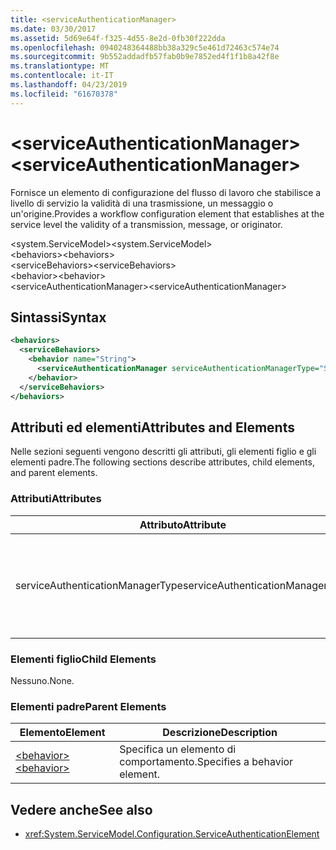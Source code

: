 ```yaml
---
title: <serviceAuthenticationManager>
ms.date: 03/30/2017
ms.assetid: 5d69e64f-f325-4d55-8e2d-0fb30f222dda
ms.openlocfilehash: 0940248364488bb38a329c5e461d72463c574e74
ms.sourcegitcommit: 9b552addadfb57fab0b9e7852ed4f1f1b8a42f8e
ms.translationtype: MT
ms.contentlocale: it-IT
ms.lasthandoff: 04/23/2019
ms.locfileid: "61670378"
---
```

# <a name="serviceauthenticationmanager"></a><span data-ttu-id="b260c-101">\<serviceAuthenticationManager></span><span class="sxs-lookup"><span data-stu-id="b260c-101">\<serviceAuthenticationManager></span></span>
<span data-ttu-id="b260c-102">Fornisce un elemento di configurazione del flusso di lavoro che stabilisce a livello di servizio la validità di una trasmissione, un messaggio o un'origine.</span><span class="sxs-lookup"><span data-stu-id="b260c-102">Provides a workflow configuration element that establishes at the service level the validity of a transmission, message, or originator.</span></span>  
  
<span data-ttu-id="b260c-103">\<system.ServiceModel></span><span class="sxs-lookup"><span data-stu-id="b260c-103">\<system.ServiceModel></span></span>  
<span data-ttu-id="b260c-104">\<behaviors></span><span class="sxs-lookup"><span data-stu-id="b260c-104">\<behaviors></span></span>  
<span data-ttu-id="b260c-105">\<serviceBehaviors></span><span class="sxs-lookup"><span data-stu-id="b260c-105">\<serviceBehaviors></span></span>  
<span data-ttu-id="b260c-106">\<behavior></span><span class="sxs-lookup"><span data-stu-id="b260c-106">\<behavior></span></span>  
<span data-ttu-id="b260c-107">\<serviceAuthenticationManager></span><span class="sxs-lookup"><span data-stu-id="b260c-107">\<serviceAuthenticationManager></span></span>  
  
## <a name="syntax"></a><span data-ttu-id="b260c-108">Sintassi</span><span class="sxs-lookup"><span data-stu-id="b260c-108">Syntax</span></span>  
  
```xml  
<behaviors>
  <serviceBehaviors>
    <behavior name="String">
      <serviceAuthenticationManager serviceAuthenticationManagerType="String" />
    </behavior>
  </serviceBehaviors>
</behaviors>
```  
  
## <a name="attributes-and-elements"></a><span data-ttu-id="b260c-109">Attributi ed elementi</span><span class="sxs-lookup"><span data-stu-id="b260c-109">Attributes and Elements</span></span>  
 <span data-ttu-id="b260c-110">Nelle sezioni seguenti vengono descritti gli attributi, gli elementi figlio e gli elementi padre.</span><span class="sxs-lookup"><span data-stu-id="b260c-110">The following sections describe attributes, child elements, and parent elements.</span></span>  
  
### <a name="attributes"></a><span data-ttu-id="b260c-111">Attributi</span><span class="sxs-lookup"><span data-stu-id="b260c-111">Attributes</span></span>  
  
|<span data-ttu-id="b260c-112">Attributo</span><span class="sxs-lookup"><span data-stu-id="b260c-112">Attribute</span></span>|<span data-ttu-id="b260c-113">Descrizione</span><span class="sxs-lookup"><span data-stu-id="b260c-113">Description</span></span>|  
|---------------|-----------------|  
|<span data-ttu-id="b260c-114">serviceAuthenticationManagerType</span><span class="sxs-lookup"><span data-stu-id="b260c-114">serviceAuthenticationManagerType</span></span>|<span data-ttu-id="b260c-115">Stringa che specifica il tipo del criterio di autenticazione per il comportamento corrente.</span><span class="sxs-lookup"><span data-stu-id="b260c-115">A string that specifies the type of the authentication policy for the current behavior.</span></span>|  
  
### <a name="child-elements"></a><span data-ttu-id="b260c-116">Elementi figlio</span><span class="sxs-lookup"><span data-stu-id="b260c-116">Child Elements</span></span>  
 <span data-ttu-id="b260c-117">Nessuno.</span><span class="sxs-lookup"><span data-stu-id="b260c-117">None.</span></span>  
  
### <a name="parent-elements"></a><span data-ttu-id="b260c-118">Elementi padre</span><span class="sxs-lookup"><span data-stu-id="b260c-118">Parent Elements</span></span>  
  
|<span data-ttu-id="b260c-119">Elemento</span><span class="sxs-lookup"><span data-stu-id="b260c-119">Element</span></span>|<span data-ttu-id="b260c-120">Descrizione</span><span class="sxs-lookup"><span data-stu-id="b260c-120">Description</span></span>|  
|-------------|-----------------|  
|[<span data-ttu-id="b260c-121">\<behavior></span><span class="sxs-lookup"><span data-stu-id="b260c-121">\<behavior></span></span>](../../../../../docs/framework/configure-apps/file-schema/wcf/behavior-of-endpointbehaviors.md)|<span data-ttu-id="b260c-122">Specifica un elemento di comportamento.</span><span class="sxs-lookup"><span data-stu-id="b260c-122">Specifies a behavior element.</span></span>|  
  
## <a name="see-also"></a><span data-ttu-id="b260c-123">Vedere anche</span><span class="sxs-lookup"><span data-stu-id="b260c-123">See also</span></span>

- <xref:System.ServiceModel.Configuration.ServiceAuthenticationElement>

